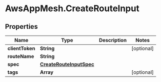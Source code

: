 # AwsAppMesh.CreateRouteInput

## Properties

Name | Type | Description | Notes
------------ | ------------- | ------------- | -------------
**clientToken** | **String** |  | [optional] 
**routeName** | **String** |  | 
**spec** | [**CreateRouteInputSpec**](CreateRouteInputSpec.md) |  | 
**tags** | **Array** |  | [optional] 


